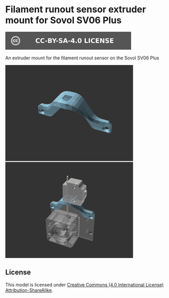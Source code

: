 # Filament runout sensor extruder mount for Sovol SV06 Plus

[![CC-BY-SA-4.0 license][license-badge]][license]

An extruder mount for the filament runout sensor on the Sovol SV06 Plus

![Model render](images/readme/render-part.png)
![Installed model preview render](images/readme/render-model-preview.png)

## License

This model is licensed under [Creative Commons (4.0 International License) Attribution-ShareAlike][license].

[license-badge]: /_static/license-badge-cc-by-sa-4.0.svg
[license]: http://creativecommons.org/licenses/by-sa/4.0/
